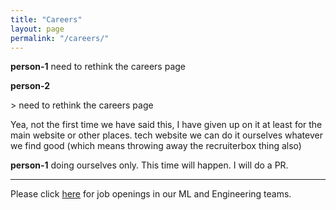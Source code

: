 ```yaml
---
title: "Careers"
layout: page
permalink: "/careers/"
---
```


**person-1** need to rethink the careers page

**person-2**

\> need to rethink the careers page

Yea, not the first time we have said this, I have given up on it at least for
the main website or other places. tech website we can do it ourselves whatever
we find good (which means throwing away the recruiterbox thing also)

**person-1** doing ourselves only. This time will happen. I will do a PR.

---

Please click [here](https://github.com/skit-ai/job-descriptions/) for job
openings in our ML and Engineering teams.
